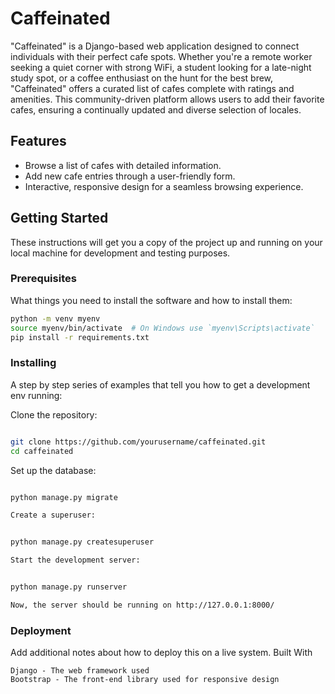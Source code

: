 # Caffeinated

"Caffeinated" is a Django-based web application designed to connect individuals with their perfect cafe spots. Whether you're a remote worker seeking a quiet corner with strong WiFi, a student looking for a late-night study spot, or a coffee enthusiast on the hunt for the best brew, "Caffeinated" offers a curated list of cafes complete with ratings and amenities. This community-driven platform allows users to add their favorite cafes, ensuring a continually updated and diverse selection of locales.

## Features

- Browse a list of cafes with detailed information.
- Add new cafe entries through a user-friendly form.
- Interactive, responsive design for a seamless browsing experience.

## Getting Started

These instructions will get you a copy of the project up and running on your local machine for development and testing purposes.

### Prerequisites

What things you need to install the software and how to install them:

```bash
python -m venv myenv
source myenv/bin/activate  # On Windows use `myenv\Scripts\activate`
pip install -r requirements.txt
```

### Installing

A step by step series of examples that tell you how to get a development env running:

Clone the repository:

```bash

git clone https://github.com/yourusername/caffeinated.git
cd caffeinated
```

Set up the database:

```bash

python manage.py migrate

Create a superuser:
```

```bash

python manage.py createsuperuser

Start the development server:
```

```bash

python manage.py runserver

Now, the server should be running on http://127.0.0.1:8000/
```

### Deployment

Add additional notes about how to deploy this on a live system.
Built With

    Django - The web framework used
    Bootstrap - The front-end library used for responsive design


